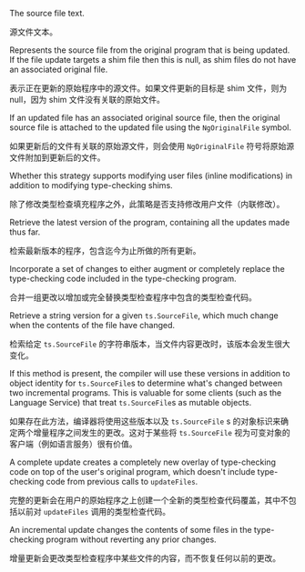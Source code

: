 The source file text.

源文件文本。

Represents the source file from the original program that is being updated. If the file update
targets a shim file then this is null, as shim files do not have an associated original file.

表示正在更新的原始程序中的源文件。如果文件更新的目标是 shim 文件，则为 null，因为 shim
文件没有关联的原始文件。

If an updated file has an associated original source file, then the original source file
is attached to the updated file using the `NgOriginalFile` symbol.

如果更新后的文件有关联的原始源文件，则会使用 `NgOriginalFile`
符号将原始源文件附加到更新后的文件。

Whether this strategy supports modifying user files \(inline modifications\) in addition to
modifying type-checking shims.

除了修改类型检查填充程序之外，此策略是否支持修改用户文件（内联修改）。

Retrieve the latest version of the program, containing all the updates made thus far.

检索最新版本的程序，包含迄今为止所做的所有更新。

Incorporate a set of changes to either augment or completely replace the type-checking code
included in the type-checking program.

合并一组更改以增加或完全替换类型检查程序中包含的类型检查代码。

Retrieve a string version for a given `ts.SourceFile`, which much change when the contents of
the file have changed.

检索给定 `ts.SourceFile` 的字符串版本，当文件内容更改时，该版本会发生很大变化。

If this method is present, the compiler will use these versions in addition to object identity
for `ts.SourceFile`s to determine what's changed between two incremental programs. This is
valuable for some clients \(such as the Language Service\) that treat `ts.SourceFile`s as mutable
objects.

如果存在此方法，编译器将使用这些版本以及 `ts.SourceFile` s
的对象标识来确定两个增量程序之间发生的更改。这对于某些将 `ts.SourceFile`
视为可变对象的客户端（例如语言服务）很有价值。

A complete update creates a completely new overlay of type-checking code on top of the user's
original program, which doesn't include type-checking code from previous calls to
`updateFiles`.

完整的更新会在用户的原始程序之上创建一个全新的类型检查代码覆盖，其中不包括以前对 `updateFiles`
调用的类型检查代码。

An incremental update changes the contents of some files in the type-checking program without
reverting any prior changes.

增量更新会更改类型检查程序中某些文件的内容，而不恢复任何以前的更改。